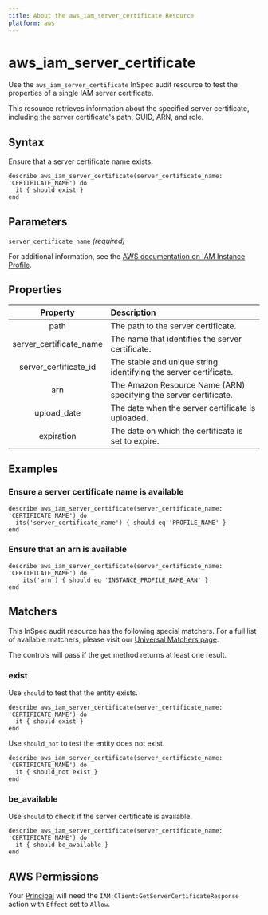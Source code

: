 ```yaml
---
title: About the aws_iam_server_certificate Resource
platform: aws
---
```


# aws_iam_server_certificate

Use the `aws_iam_server_certificate` InSpec audit resource to test the properties of a single IAM server certificate.

This resource retrieves information about the specified server certificate, including the server certificate's path, GUID, ARN, and role.

## Syntax

Ensure that a server certificate name exists.

    describe aws_iam_server_certificate(server_certificate_name: 'CERTIFICATE_NAME') do
      it { should exist }
    end

## Parameters

`server_certificate_name` _(required)_

For additional information, see the [AWS documentation on IAM Instance Profile](https://docs.aws.amazon.com/AWSCloudFormation/latest/UserGuide/aws-resource-iam-instanceprofile.html).

## Properties

| Property | Description |
| :---: | :--- |
| path | The path to the server certificate. |
| server_certificate_name | The name that identifies the server certificate. |
| server_certificate_id | The stable and unique string identifying the server certificate. |
| arn | The Amazon Resource Name (ARN) specifying the server certificate. |
| upload_date | The date when the server certificate is uploaded. |
| expiration | The date on which the certificate is set to expire. |

## Examples

### Ensure a server certificate name is available

    describe aws_iam_server_certificate(server_certificate_name: 'CERTIFICATE_NAME') do
      its('server_certificate_name') { should eq 'PROFILE_NAME' }
    end

### Ensure that an arn is available
    describe aws_iam_server_certificate(server_certificate_name: 'CERTIFICATE_NAME') do
        its('arn') { should eq 'INSTANCE_PROFILE_NAME_ARN' }
    end

## Matchers

This InSpec audit resource has the following special matchers. For a full list of available matchers, please visit our [Universal Matchers page](https://www.inspec.io/docs/reference/matchers/).

The controls will pass if the `get` method returns at least one result.

### exist

Use `should` to test that the entity exists.

    describe aws_iam_server_certificate(server_certificate_name: 'CERTIFICATE_NAME') do
      it { should exist }
    end

Use `should_not` to test the entity does not exist.

    describe aws_iam_server_certificate(server_certificate_name: 'CERTIFICATE_NAME') do
      it { should_not exist }
    end

### be_available

Use `should` to check if the server certificate is available.

    describe aws_iam_server_certificate(server_certificate_name: 'CERTIFICATE_NAME') do
      it { should be_available }
    end

## AWS Permissions

Your [Principal](https://docs.aws.amazon.com/IAM/latest/UserGuide/intro-structure.html#intro-structure-principal) will need the `IAM:Client:GetServerCertificateResponse` action with `Effect` set to `Allow`.
